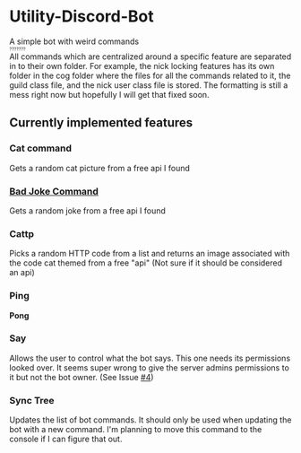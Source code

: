 # Utility-Discord-Bot
A simple bot with weird commands <br />
<sub><sub><sub>???????</sub></sub></sub> <br />
All commands which are centralized around a specific feature are separated in to their own folder.
For example, the nick locking features has its own folder in the cog folder where the files for all the commands related to it,
the guild class file, and the nick user class file is stored. 
The formatting is still a mess right now but hopefully I will get that fixed soon.

## Currently implemented features

### Cat command
Gets a random cat picture from a free api I found

### [Bad Joke Command](../../src/cogs/bad_joke)
Gets a random joke from a free api I found

### Cattp
Picks a random HTTP code from a list and returns an image associated with the code cat themed from a free "api"
(Not sure if it should be considered an api)

### Ping
**Pong**

### Say
Allows the user to control what the bot says.
This one needs its permissions looked over.
It seems super wrong to give the server admins permissions to it but not the bot owner. (See Issue [#4](/../../issues/4))

### Sync Tree
Updates the list of bot commands.
It should only be used when updating the bot with a new command.
I'm planning to move this command to the console if I can figure that out.